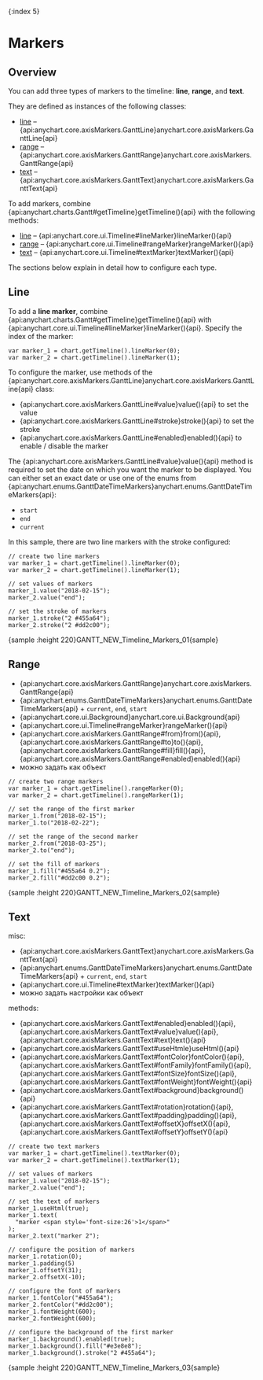 {:index 5}
# Markers

## Overview

You can add three types of markers to the timeline: **line**, **range**, and **text**.

They are defined as instances of the following classes:

* [line](#line) – {api:anychart.core.axisMarkers.GanttLine}anychart.core.axisMarkers.GanttLine{api} 
* [range](#range) – {api:anychart.core.axisMarkers.GanttRange}anychart.core.axisMarkers.GanttRange{api}
* [text](#text) – {api:anychart.core.axisMarkers.GanttText}anychart.core.axisMarkers.GanttText{api}

To add markers, combine {api:anychart.charts.Gantt#getTimeline}getTimeline(){api} with the following methods:

* [line](#line) – {api:anychart.core.ui.Timeline#lineMarker}lineMarker(){api}
* [range](#range) – {api:anychart.core.ui.Timeline#rangeMarker}rangeMarker(){api}
* [text](#text) – {api:anychart.core.ui.Timeline#textMarker}textMarker(){api}

The sections below explain in detail how to configure each type.

## Line

To add a **line marker**, combine {api:anychart.charts.Gantt#getTimeline}getTimeline(){api} with {api:anychart.core.ui.Timeline#lineMarker}lineMarker(){api}. Specify the index of the marker:

```
var marker_1 = chart.getTimeline().lineMarker(0);
var marker_2 = chart.getTimeline().lineMarker(1);
```

To configure the marker, use methods of the {api:anychart.core.axisMarkers.GanttLine}anychart.core.axisMarkers.GanttLine{api} class:

* {api:anychart.core.axisMarkers.GanttLine#value}value(){api} to set the value
* {api:anychart.core.axisMarkers.GanttLine#stroke}stroke(){api} to set the stroke
* {api:anychart.core.axisMarkers.GanttLine#enabled}enabled(){api} to enable / disable the marker

The {api:anychart.core.axisMarkers.GanttLine#value}value(){api} method is required to set the date on which you want the marker to be displayed. You can either set an exact date or use one of the enums from {api:anychart.enums.GanttDateTimeMarkers}anychart.enums.GanttDateTimeMarkers{api}:

* `start`
* `end`
* `current`

In this sample, there are two line markers with the stroke configured:

```
// create two line markers
var marker_1 = chart.getTimeline().lineMarker(0);
var marker_2 = chart.getTimeline().lineMarker(1);

// set values of markers
marker_1.value("2018-02-15");
marker_2.value("end");

// set the stroke of markers
marker_1.stroke("2 #455a64");
marker_2.stroke("2 #dd2c00");
```

{sample :height 220}GANTT\_NEW\_Timeline\_Markers\_01{sample}

## Range

* {api:anychart.core.axisMarkers.GanttRange}anychart.core.axisMarkers.GanttRange{api}
* {api:anychart.enums.GanttDateTimeMarkers}anychart.enums.GanttDateTimeMarkers{api} + `current`, `end`, `start`
* {api:anychart.core.ui.Background}anychart.core.ui.Background{api}
* {api:anychart.core.ui.Timeline#rangeMarker}rangeMarker(){api}
* {api:anychart.core.axisMarkers.GanttRange#from}from(){api}, {api:anychart.core.axisMarkers.GanttRange#to}to(){api}, {api:anychart.core.axisMarkers.GanttRange#fill}fill(){api}, {api:anychart.core.axisMarkers.GanttRange#enabled}enabled(){api}
* можно задать как объект


```
// create two range markers
var marker_1 = chart.getTimeline().rangeMarker(0);
var marker_2 = chart.getTimeline().rangeMarker(1);

// set the range of the first marker
marker_1.from("2018-02-15");
marker_1.to("2018-02-22");

// set the range of the second marker
marker_2.from("2018-03-25");
marker_2.to("end");

// set the fill of markers
marker_1.fill("#455a64 0.2");
marker_2.fill("#dd2c00 0.2");
```

{sample :height 220}GANTT\_NEW\_Timeline\_Markers\_02{sample}

## Text

misc:

* {api:anychart.core.axisMarkers.GanttText}anychart.core.axisMarkers.GanttText{api}
* {api:anychart.enums.GanttDateTimeMarkers}anychart.enums.GanttDateTimeMarkers{api} + `current`, `end`, `start`
* {api:anychart.core.ui.Timeline#textMarker}textMarker(){api}
* можно задать настройки как объект

methods:

* {api:anychart.core.axisMarkers.GanttText#enabled}enabled(){api}, {api:anychart.core.axisMarkers.GanttText#value}value(){api}, {api:anychart.core.axisMarkers.GanttText#text}text(){api}
* {api:anychart.core.axisMarkers.GanttText#useHtmle}useHtml(){api}
* {api:anychart.core.axisMarkers.GanttText#fontColor}fontColor(){api}, {api:anychart.core.axisMarkers.GanttText#fontFamily}fontFamily(){api}, {api:anychart.core.axisMarkers.GanttText#fontSize}fontSize(){api}, {api:anychart.core.axisMarkers.GanttText#fontWeight}fontWeight(){api}
* {api:anychart.core.axisMarkers.GanttText#background}background(){api}
* {api:anychart.core.axisMarkers.GanttText#rotation}rotation(){api}, {api:anychart.core.axisMarkers.GanttText#padding}padding(){api}, {api:anychart.core.axisMarkers.GanttText#offsetX}offsetX(){api}, {api:anychart.core.axisMarkers.GanttText#offsetY}offsetY(){api}


```
// create two text markers
var marker_1 = chart.getTimeline().textMarker(0);
var marker_2 = chart.getTimeline().textMarker(1);

// set values of markers
marker_1.value("2018-02-15");
marker_2.value("end");

// set the text of markers
marker_1.useHtml(true);
marker_1.text(
  "marker <span style='font-size:26'>1</span>"
);
marker_2.text("marker 2");

// configure the position of markers
marker_1.rotation(0);
marker_1.padding(5)
marker_1.offsetY(31);
marker_2.offsetX(-10);

// configure the font of markers
marker_1.fontColor("#455a64");
marker_2.fontColor("#dd2c00");
marker_1.fontWeight(600);
marker_2.fontWeight(600);

// configure the background of the first marker
marker_1.background().enabled(true);
marker_1.background().fill("#e3e8e8");
marker_1.background().stroke("2 #455a64");
```

{sample :height 220}GANTT\_NEW\_Timeline\_Markers\_03{sample}